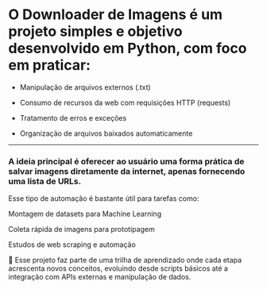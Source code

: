 # O Downloader de Imagens é um projeto simples e objetivo desenvolvido em Python, com foco em praticar:

- Manipulação de arquivos externos (.txt)

- Consumo de recursos da web com requisições HTTP (requests)

- Tratamento de erros e exceções

- Organização de arquivos baixados automaticamente
---
### A ideia principal é oferecer ao usuário uma forma prática de salvar imagens diretamente da internet, apenas fornecendo uma lista de URLs.
Esse tipo de automação é bastante útil para tarefas como:

Montagem de datasets para Machine Learning

Coleta rápida de imagens para prototipagem

Estudos de web scraping e automação

🔹 Esse projeto faz parte de uma trilha de aprendizado onde cada etapa acrescenta novos conceitos, evoluindo desde scripts básicos até a integração com APIs externas e manipulação de dados.
